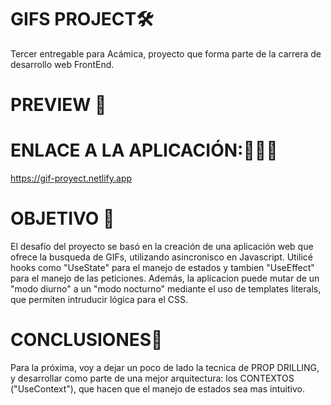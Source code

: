 # GIFS  PROJECT🛠
 Tercer entregable para Acámica, proyecto que forma parte de la carrera de desarrollo web FrontEnd.

# PREVIEW 👀




# ENLACE A LA APLICACIÓN:👨🏽‍💻

https://gif-proyect.netlify.app



# OBJETIVO 🏅

 El desafío del proyecto se basó en la creación de una aplicación web que ofrece la busqueda de GIFs, utilizando asincronisco en Javascript. Utilicé hooks como "UseState" para el manejo de estados y tambien "UseEffect" para el manejo de las peticiones. 
Además, la aplicacion puede mutar de un "modo diurno" a un "modo nocturno" mediante el uso de templates literals, que permiten intruducir lógica para el CSS.

# CONCLUSIONES🤔

Para la próxima, voy a dejar un poco de lado la tecnica de PROP DRILLING, y desarrollar como parte de una mejor arquitectura: los CONTEXTOS ("UseContext"), que hacen que el manejo de estados sea mas intuitivo.






